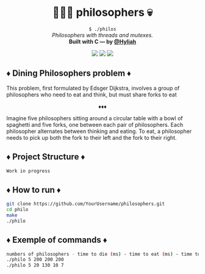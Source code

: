 <h1 align="center">
  🤔😴🤤 philosophers 💀
</h1>

<p align="center">
  <code>$ ./philos</code><br>
  <i>Philosophers with threads and mutexes. </i><br>
  <strong>Built with C — by <a href="https://github.com/Hyliah">@Hyliah</a></strong><br>
 
</p>

<p align="center">
  <img src="https://img.shields.io/badge/Language-C-pink.svg" />
  <img src="https://img.shields.io/badge/Status-Work in Progress-violet" />
  <img src="https://img.shields.io/badge/School-42%20Lausanne-blueviolet" />
</p>

<h2>♦ Dining Philosophers problem ♦</h2>
<p> 
This problem, first formulated by Edsger Dijkstra, involves a group of philosophers who need to eat and think, but must share forks to eat <br>
<p align="center"> ♦♦♦ </p>
Imagine five philosophers sitting around a circular table with a bowl of spaghetti and five forks, one between each pair of philosophers. Each philosopher alternates between thinking and eating. To eat, a philosopher needs to pick up both the fork to their left and the fork to their right. 
</p>

<h2>♦ Project Structure ♦</h2>

```bash
Work in progress
```


<h2>♦ How to run ♦</h2>

```bash
git clone https://github.com/YourUsername/philosophers.git
cd philo
make
./philo
```

<h2>♦ Exemple of commands ♦</h2>

```bash
numbers of philosophers - time to die (ms) - time to eat (ms) - time to sleep (ms) - optional, number of time they eat before dying
./philo 5 200 200 200
./philo 5 20 130 10 7
```
